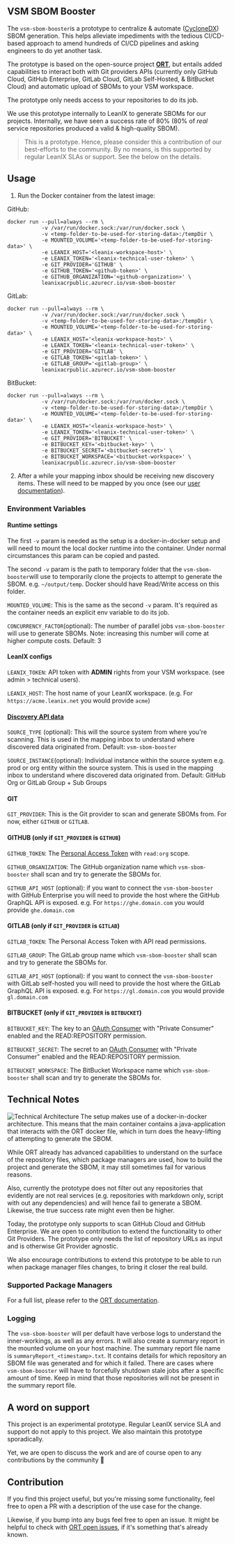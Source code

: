 ## VSM SBOM Booster

The `vsm-sbom-booster`is a prototype to centralize & automate ([CycloneDX](https://cyclonedx.org/capabilities/sbom/)) SBOM generation. This helps alleviate impediments with the tedious CI/CD-based approach to amend hundreds of CI/CD pipelines and asking engineers to do yet another task.

The prototype is based on the open-source project [**ORT**](https://github.com/oss-review-toolkit/ort), but entails added capabilities to interact both with Git providers APIs (currently only GitHub Cloud, GitHub Enterprise, GitLab Cloud, GitLab Self-Hosted, & BitBucket Cloud) and automatic upload of SBOMs to your VSM workspace.

The prototype only needs access to your repositories to do its job.

We use this prototype internally to LeanIX to generate SBOMs for our projects. Internally, we have seen a success rate of 80% (80% of *real* service repositories produced a valid & high-quality SBOM).

> This is a prototype. Hence, please consider this a contribution of our best-efforts to the community. By no means, is this supported by regular LeanIX SLAs or support. See the below on the details.

## Usage

1. Run the Docker container from the latest image:

GitHub:
```console
docker run --pull=always --rm \
           -v /var/run/docker.sock:/var/run/docker.sock \
           -v <temp-folder-to-be-used-for-storing-data>:/tempDir \
           -e MOUNTED_VOLUME='<temp-folder-to-be-used-for-storing-data>' \
           -e LEANIX_HOST='<leanix-workspace-host>' \
           -e LEANIX_TOKEN='<leanix-technical-user-token>' \
           -e GIT_PROVIDER='GITHUB' \
           -e GITHUB_TOKEN='<github-token>' \
           -e GITHUB_ORGANIZATION='<github-organization>' \
           leanixacrpublic.azurecr.io/vsm-sbom-booster
```

GitLab:
```console
docker run --pull=always --rm \
           -v /var/run/docker.sock:/var/run/docker.sock \
           -v <temp-folder-to-be-used-for-storing-data>:/tempDir \
           -e MOUNTED_VOLUME='<temp-folder-to-be-used-for-storing-data>' \
           -e LEANIX_HOST='<leanix-workspace-host>' \
           -e LEANIX_TOKEN='<leanix-technical-user-token>' \
           -e GIT_PROVIDER='GITLAB' \
           -e GITLAB_TOKEN='<gitlab-token>' \
           -e GITLAB_GROUP='<gitlab-group>' \
           leanixacrpublic.azurecr.io/vsm-sbom-booster
```

BitBucket:
```console
docker run --pull=always --rm \
           -v /var/run/docker.sock:/var/run/docker.sock \
           -v <temp-folder-to-be-used-for-storing-data>:/tempDir \
           -e MOUNTED_VOLUME='<temp-folder-to-be-used-for-storing-data>' \
           -e LEANIX_HOST='<leanix-workspace-host>' \
           -e LEANIX_TOKEN='<leanix-technical-user-token>' \
           -e GIT_PROVIDER='BITBUCKET' \
           -e BITBUCKET_KEY='<bitbucket-key>' \
           -e BITBUCKET_SECRET='<bitbucket-secret>' \
           -e BITBUCKET_WORKSPACE='<bitbucket-workspace>' \
           leanixacrpublic.azurecr.io/vsm-sbom-booster
```

2. After a while your mapping inbox should be receiving new discovery items. These will need to be mapped by you once (see our [user documentation](https://docs-vsm.leanix.net/docs/discover-automate#create-your-service-baseline)).

### Environment Variables

#### Runtime settings
The first `-v` param is needed as the setup is a docker-in-docker setup and will need to mount the local docker runtime into the container. Under normal circumstances this param can be copied and pasted.

The second `-v` param is the path to temporary folder that the `vsm-sbom-booster`will use to temporarily clone the projects to attempt to generate the SBOM. e.g. `~/output/temp`. Docker should have Read/Write access on this folder.

`MOUNTED_VOLUME`: This is the same as the second `-v` param. It's required as the container needs an explicit env variable to do its job.

`CONCURRENCY_FACTOR`(optional): The number of parallel jobs `vsm-sbom-booster` will use to generate SBOMs. Note: increasing this number will come at higher compute costs. Default: 3

#### LeanIX configs

`LEANIX_TOKEN`: API token with **ADMIN** rights from your VSM workspace. (see admin > technical users).

`LEANIX_HOST`: The host name of your LeanIX workspace. (e.g. For `https://acme.leanix.net` you would provide `acme`)

#### [Discovery API data](https://docs-vsm.leanix.net/reference/discovery_service)

`SOURCE_TYPE` (optional): This will the source system from where you're scanning. This is used in the mapping inbox to understand where discovered data originated from. Default: `vsm-sbom-booster`

`SOURCE_INSTANCE`(optional): Individual instance within the source system e.g. prod or org entity within the source system. This is used in the mapping inbox to understand where discovered data originated from. Default: GitHub Org or GitLab Group + Sub Groups

#### GIT

`GIT_PROVIDER`: This is the Git provider to scan and generate SBOMs from. For now, either `GITHUB` or `GITLAB`.

#### GITHUB (only if `GIT_PROVIDER` is `GITHUB`)

`GITHUB_TOKEN`: The [Personal Access Token](https://github.com/leanix/vsm-github-broker#personal-access-token) with `read:org` scope. 

`GITHUB_ORGANIZATION`: The GitHub organization name which `vsm-sbom-booster` shall scan and try to generate the SBOMs for.

`GITHUB_API_HOST` (optional): if you want to connect the `vsm-sbom-booster` with GitHub Enterprise you will need to provide the host where the GitHub GraphQL API is exposed. e.g. For `https://ghe.domain.com` you would provide `ghe.domain.com`

#### GITLAB (only if `GIT_PROVIDER` is `GITLAB`)

`GITLAB_TOKEN`: The Personal Access Token with API read permissions.

`GITLAB_GROUP`: The GitLab group name which `vsm-sbom-booster` shall scan and try to generate the SBOMs for.

`GITLAB_API_HOST` (optional): if you want to connect the `vsm-sbom-booster` with GitLab self-hosted you will need to provide the host where the GitLab GraphQL API is exposed. e.g. For `https://gl.domain.com` you would provide `gl.domain.com`

#### BITBUCKET (only if `GIT_PROVIDER` is `BITBUCKET`)

`BITBUCKET_KEY`: The key to an [OAuth Consumer](https://support.atlassian.com/bitbucket-cloud/docs/integrate-another-application-through-oauth/) with "Private Consumer" enabled and the READ:REPOSITORY permission.

`BITBUCKET_SECRET`: The secret to an [OAuth Consumer](https://support.atlassian.com/bitbucket-cloud/docs/integrate-another-application-through-oauth/) with "Private Consumer" enabled and the READ:REPOSITORY permission.

`BITBUCKET_WORKSPACE`: The BitBucket Workspace name which `vsm-sbom-booster` shall scan and try to generate the SBOMs for.

## Technical Notes
![Technical Architecture](/vsm-sbom-booster.png)
The setup makes use of a docker-in-docker architecture. This means that the main container contains a java-application that interacts with the ORT docker file, which in turn does the heavy-lifting of attempting to generate the SBOM.

While ORT already has advanced capabilities to understand on the surface of the repository files, which package managers are used, how to build the project and generate the SBOM, it may still sometimes fail for various reasons.

Also, currently the prototype does not filter out any repositories that evidently are not real services (e.g. repositories with markdown only, script with out any dependencies) and will hence fail to generate a SBOM. Likewise, the true success rate might even then be higher.

Today, the prototype only supports to scan GitHub Cloud and GitHub Enterprise. We are open to contribution to extend the functionality to other Git Providers. The prototype only needs the list of repository URLs as input and is otherwise Git Provider agnostic.

We also encourage contributions to extend this prototype to be able to run when package manager files changes, to bring it closer the real build. 

### Supported Package Managers

For a full list, please refer to the [ORT documentation](https://github.com/oss-review-toolkit/ort#details-on-the-tools).

### Logging
The `vsm-sbom-booster` will per default have verbose logs to understand the inner-workings, as well as any errors. It will also create a summary report in the mounted volume on your host machine. The summary report file name is `summaryReport_<timestamp>.txt`. It contains details for which repository an SBOM file was generated and for which it failed. There are cases where `vsm-sbom-booster` will have to forcefully shutdown stale jobs after a specific amount of time. Keep in mind that those repositories will not be present in the summary report file.

## A word on support
This project is an experimental prototype. Regular LeanIX service SLA and support do not apply to this project. We also maintain this prototype sporadically.

Yet, we are open to discuss the work and are of course open to any contributions by the community 💙

## Contribution 
If you find this project useful, but you're missing some functionality, feel free to open a PR with a description of the use case for the change.

Likewise, if you bump into any bugs feel free to open an issue. It might be helpful to check with [ORT open issues](https://github.com/oss-review-toolkit/ort/issues), if it's something that's already known.
